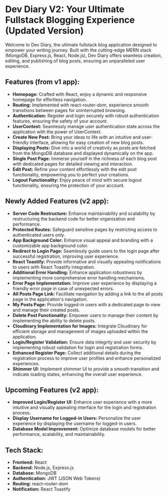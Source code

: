 # Dev Diary V2: Your Ultimate Fullstack Blogging Experience (Updated Version)

Welcome to Dev Diary, the ultimate fullstack blog application designed to empower your writing journey. Built with the cutting-edge MERN stack (MongoDB, Express.js, React, Node.js), Dev Diary offers seamless creation, editing, and publishing of blog posts, ensuring an unparalleled user experience.

## Features (from v1 app):

- **Homepage:** Crafted with React, enjoy a dynamic and responsive homepage for effortless navigation.
- **Routing:** Implemented with react-router-dom, experience smooth transitions between pages for uninterrupted browsing.
- **Authentication:** Register and login securely with robust authentication features, ensuring the safety of your account.
- **UserContext:** Seamlessly manage user authentication state across the application with the power of UserContext.
- **Create New Post:** Bring your ideas to life with an intuitive and user-friendly interface, allowing for easy creation of new blog posts.
- **Displaying Posts:** Dive into a world of creativity as posts are fetched from the MongoDB database and displayed dynamically on the app.
- **Single Post Page:** Immerse yourself in the richness of each blog post with dedicated pages for detailed viewing and interaction.
- **Edit Post:** Refine your content effortlessly with the edit post functionality, empowering you to perfect your creations.
- **Logout Functionality:** Enjoy peace of mind with secure logout functionality, ensuring the protection of your account.

## Newly Added Features (v2 app):

- **Server Code Restructure:** Enhance maintainability and scalability by restructuring the backend code for better organization and performance.
- **Protected Routes:** Safeguard sensitive pages by restricting access to authenticated users only.
- **App Background Color:** Enhance visual appeal and branding with a customizable app background color.
- **Redirect to Login Page:** Seamlessly guide users to the login page after successful registration, improving user experience.
- **React Toastify:** Provide informative and visually appealing notifications to users with React Toastify integration.
- **Additional Error Handling:** Enhance application robustness by implementing more comprehensive error handling mechanisms.
- **Error Page Implementation:** Improve user experience by displaying a friendly error page in case of unexpected errors.
- **All Posts Page Link:** Facilitate navigation by adding a link to the all posts page in the application's navigation.
- **My Posts Page:** Provide logged-in users with a dedicated page to view and manage their created posts.
- **Delete Post Functionality:** Empower users to manage their content by implementing the ability to delete posts.
- **Cloudinary Implementation for Images:** Integrate Cloudinary for efficient storage and management of images uploaded within the application.
- **Login/Register Validation:** Ensure data integrity and user security by implementing robust validation for login and registration forms.
- **Enhanced Register Page:** Collect additional details during the registration process to improve user profiles and enhance personalized experiences.
- **Shimmer UI:** Implement shimmer UI to provide a smooth transition and indicate loading states, enhancing the overall user experience.

## Upcoming Features (v2 app):

- **Improved Login/Register UI:** Enhance user experience with a more intuitive and visually appealing interface for the login and registration process.
- **Display Username for Logged-in Users:** Personalize the user experience by displaying the username for logged-in users.
- **Database Model Improvement:** Optimize database models for better performance, scalability, and maintainability.

## Tech Stack:

- **Frontend:** React
- **Backend:** Node.js, Express.js
- **Database:** MongoDB
- **Authentication:** JWT (JSON Web Tokens)
- **Routing:** react-router-dom
- **Notification:** React Toastify
